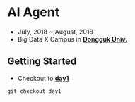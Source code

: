 # AI Agent

- July, 2018 ~ August, 2018
- Big Data X Campus in [**Dongguk Univ.**](http://www.dongguk.edu/mbs/kr/index.jsp)

## Getting Started

- Checkout to [**day1**](https://github.com/spb829/AI_Agent/tree/day1)

```
git checkout day1
```
